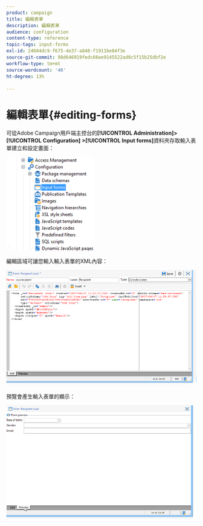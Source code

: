 ```yaml
---
product: campaign
title: 編輯表單
description: 編輯表單
audience: configuration
content-type: reference
topic-tags: input-forms
exl-id: 24604dc9-f675-4e37-a848-f1911be84f3e
source-git-commit: 98d646919fedc66ee9145522ad0c5f15b25dbf2e
workflow-type: tm+mt
source-wordcount: '46'
ht-degree: 13%

---
```


# 編輯表單{#editing-forms}

可從Adobe Campaign用戶端主控台的&#x200B;**[!UICONTROL Administration]> [!UICONTROL Configuration] >[!UICONTROL Input forms]**&#x200B;資料夾存取輸入表單建立和設定畫面：

![](assets/d_ncs_integration_form_arbo.png)

編輯區域可讓您輸入輸入表單的XML內容：

![](assets/d_ncs_integration_form_edit.png)

預覽會產生輸入表單的顯示：

![](assets/d_ncs_integration_form_preview.png)
